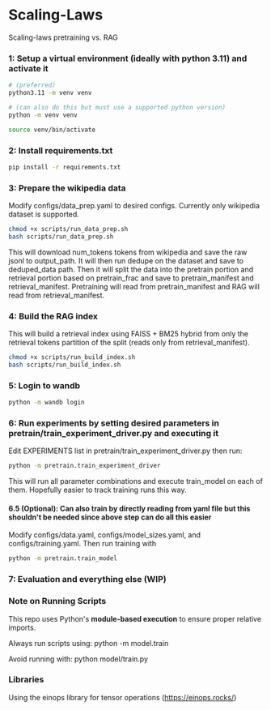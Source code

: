 
# Scaling-Laws


Scaling-laws pretraining vs. RAG


### 1: Setup a virtual environment (ideally with python 3.11) and activate it
```bash
# (preferred)
python3.11 -m venv venv

# (can also do this but must use a supported python version)
python -m venv venv

source venv/bin/activate
```
### 2: Install requirements.txt
```bash
pip install -r requirements.txt
```
### 3: Prepare the wikipedia data
Modify configs/data_prep.yaml to desired configs.
Currently only wikipedia dataset is supported.
```bash
chmod +x scripts/run_data_prep.sh
bash scripts/run_data_prep.sh
```
This will download num_tokens tokens from wikipedia and save the raw jsonl to output_path. It will then run dedupe on the dataset and save to deduped_data path. Then it will split the data into the pretrain portion and retrieval portion based on pretrain_frac and save to pretrain_manifest and retrieval_manifest. Pretraining will read from pretrain_manifest and RAG will read from retrieval_manifest.

### 4: Build the RAG index
This will build a retrieval index using FAISS + BM25 hybrid from only the retrieval tokens partition of the split (reads only from retrieval_manifest).
```bash
chmod +x scripts/run_build_index.sh
bash scripts/run_build_index.sh
```
### 5: Login to wandb
```bash
python -m wandb login
```

### 6: Run experiments by setting desired parameters in pretrain/train_experiment_driver.py and executing it

Edit EXPERIMENTS list in pretrain/train_experiment_driver.py then run:
```bash
python -m pretrain.train_experiment_driver
```
This will run all parameter combinations and execute train_model on each of them. Hopefully easier to track training runs this way.


#### 6.5 (Optional): Can also train by directly reading from yaml file but this shouldn't be needed since above step can do all this easier

Modify configs/data.yaml, configs/model_sizes.yaml, and configs/training.yaml. Then run training with
```bash
python -m pretrain.train_model
```

### 7: Evaluation and everything else (WIP)


### Note on Running Scripts

This repo uses Python's **module-based execution** to ensure proper relative imports.

Always run scripts using:
python -m model.train

Avoid running with:
python model/train.py


### Libraries
Using the einops library for tensor operations (https://einops.rocks/)


